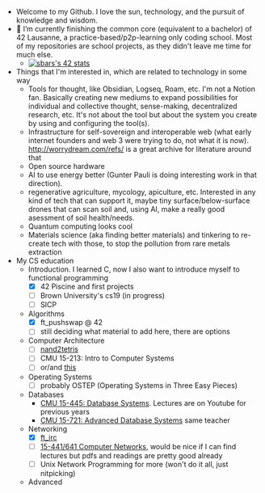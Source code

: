 - Welcome to my Github. I love the sun, technology, and the pursuit of knowledge and wisdom.
- 🌱 I’m currently finishing the common core (equivalent to a bachelor) of 42 Lausanne, a practice-based/p2p-learning only coding school. Most of my repositories are school projects, as they didn't leave me time for much else.
  - [![sbars's 42 stats](https://badge42.vercel.app/api/v2/cl1yzv2a0004009ktxup1wxxg/stats?cursusId=21&coalitionId=193)](https://github.com/JaeSeoKim/badge42)
- Things that I'm interested in, which are related to technology in some way
  - Tools for thought, like Obsidian, Logseq, Roam, etc. I'm not a Notion fan. Basically creating new mediums to expand possibilities for individual and collective thought, sense-making, decentralized research, etc. It's not about the tool but about the system you create by using and configuring the tool(s).
  - Infrastructure for self-sovereign and interoperable web (what early internet founders and web 3 were trying to do, not what it is now). http://worrydream.com/refs/ is a great archive for literature around that
  - Open source hardware
  - AI to use energy better (Gunter Pauli is doing interesting work in that direction).
  - regenerative agriculture, mycology, apiculture, etc. Interested in any kind of tech that can support it, maybe tiny surface/below-surface drones that can scan soil and, using AI, make a really good asessment of soil health/needs.
  - Quantum computing looks cool
  - Materials science (aka finding better materials) and tinkering to re-create tech with those, to stop the pollution from rare metals extraction
- My CS education
  - Introduction. I learned C, now I also want to introduce myself to functional programming
    - [x] 42 Piscine and first projects
    - [ ] Brown University's cs19 (in progress)
    - [ ] SICP
  - Algorithms
    - [x] ft_pushswap @ 42
    - [ ] still deciding what material to add here, there are options
  - Computer Architecture
    - [ ] [nand2tetris](nand2tetris.org)
    - [ ] CMU 15-213: Intro to Computer Systems
    - [ ] or/and [this](https://cs61c.org/fa23/)
  - Operating Systems
    - [ ] probably OSTEP (Operating Systems in Three Easy Pieces)
  - Databases
    - [CMU 15-445: Database Systems](https://15445.courses.cs.cmu.edu/spring2024/). Lectures are on Youtube for previous years
    - [CMU 15-721: Advanced Database Systems](https://15721.courses.cs.cmu.edu/spring2024/) same teacher
  - Networking
    - [x] [ft_irc](https://github.com/ldominiq/ft_irc)
    - [ ] [15-441/641 Computer Networks](https://computer-networks.github.io/sp19/lectures.html), would be nice if I can find lectures but pdfs and readings are pretty good already
    - [ ] Unix Network Programming for more (won't do it all, just nitpicking)
  - Advanced
